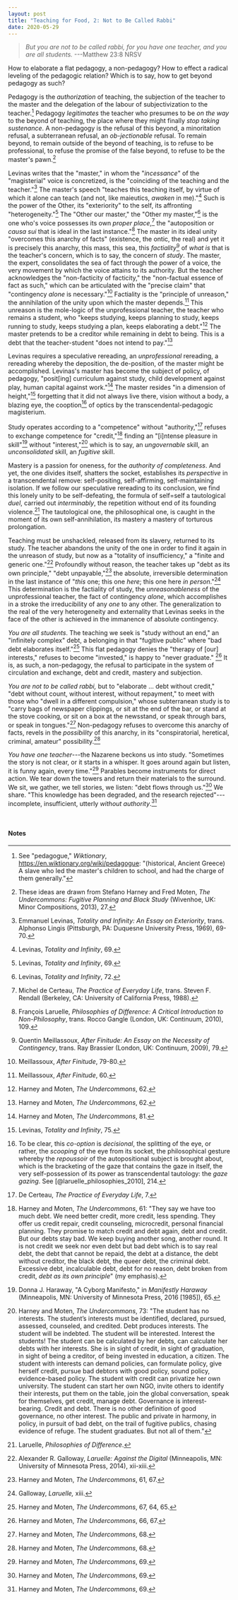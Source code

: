 ```yaml
---
layout: post
title: "Teaching for Food, 2: Not to Be Called Rabbi"
date: 2020-05-29
---
```


> *But you are not to be called rabbi, for you have one teacher, and you are all students.* ---Matthew 23:8 NRSV

How to elaborate a flat pedagogy, a non-pedagogy? How to effect a radical leveling of the pedagogic relation? Which is to say, how to get beyond pedagogy as such?

Pedagogy is the *authorization* of teaching, the subjection of the teacher to the master and the delegation of the labour of subjectivization to the teacher.[^1] Pedagogy *legitimates* the teacher who presumes to be *on the way* to the beyond of teaching, the place where they might finally *stop taking sustenance*. A non-pedagogy is the refusal of this beyond, a minoritation refusal, a subterranean refusal, an *ob-jectionable* refusal. To remain beyond, to remain outside of the beyond of teaching, is to refuse to be professional, to refuse the promise of the false beyond, to refuse to be the master's pawn.[^2]

Levinas writes that the "master," in whom the "*incessance*" of the "magisterial" voice is concretized, is the "coinciding of the teaching and the teacher."[^3] The master's speech "teaches this teaching itself, by virtue of which it alone can teach (and not, like maieutics, *awaken* in me)."[^4] Such is the power of the Other, its "exteriority" to the self, its affronting "heterogeneity."[^5] The "Other our master," the "Other my master,"[^6] is the one who's voice possesses its own *proper place*,[^7] the "autoposition or *causa sui* that is ideal in the last instance."[^8] The master in its ideal unity "overcomes this anarchy of facts" (existence, the ontic, the real) and yet it is precisely this anarchy, this mass, this sea, this *factiality*[^9] of *what is* that is the teacher's concern, which is to say, the concern of *study*. The master, the expert, consolidates the sea of fact through the power of a voice, the very movement by which the voice attains to its authority. But the teacher acknowledges the "non-facticity of facticity," the "non-factual essence of fact as such," which can be articulated with the "precise claim" that "contingency *alone* is necessary."[^10] Factiality is the "principle of unreason," the annihilation of the unity upon which the master depends.[^11] This unreason is the mole-logic of the unprofessional teacher, the teacher who remains a student, who "keeps studying, keeps planning to study, keeps running to study, keeps studying a plan, keeps elaborating a debt."[^12] The master pretends to be a creditor while remaining in debt to being. This is a debt that the teacher-student "does not intend to pay."[^13]

Levinas requires a speculative rereading, an *unprofessional* rereading, a rereading whereby the deposition, the de-position, of the master might be accomplished. Levinas's master has become the subject of policy, of pedagogy, "posit[ing] curriculum against study, child development against play, human capital against work."[^14] The master resides "in a dimension of height,"[^15] forgetting that it did not always live there, vision without a body, a blazing eye, the cooption[^16] of optics by the transcendental-pedagogic magisterium.

Study operates according to a "competence" without "authority,"[^17] refuses to exchange competence for "credit,"[^18] finding an "[i]ntense pleasure in skill"[^19] without "interest,"[^20] which is to say, an *ungovernable* skill, an *unconsolidated* skill, an *fugitive* skill.

Mastery is a passion for oneness, for the *authority of completeness*. And yet, the one divides itself, shatters the socket, establishes its *perspective* in a transcendental remove: self-positing, self-affirming, self-maintaining isolation. If we follow our speculative rereading to its conclusion, we find this lonely unity to be self-defeating, the formula of self=self a tautological *duel*, carried out *interminably*, the repetition without end of its founding violence.[^21] The tautological one, the philosophical one, is caught in the moment of its own self-annihilation, its mastery a mastery of torturous prolongation.

Teaching must be unshackled, released from its slavery, returned to its study. The teacher abandons the unity of the one in order to find it again in the unreason of study, but now as a "totality of insufficiency," a "finite and generic one."[^22] Profoundly without reason, the teacher takes up "debt as its own principle," "debt unpayable,"[^23] the absolute, irreversible determination in the last instance of "*this* one; this one *here*; this one here *in person*."[^24] This determination is the factiality of study, the *unreasonableness* of the unprofessional teacher, the fact of contingency *alone*, which accomplishes in a stroke the irreducibility of any *one* to any other. The generalization to the real of the very heterogeneity and externality that Levinas seeks in the face of the other is achieved in the immanence of absolute contingency.

*You are all students*. The teaching we seek is "study without an end," an "infinitely complex" debt, a belonging in that "fugitive public" where "bad debt elaborates itself."[^25] This flat pedagogy denies the "therapy of [our] interests," refuses to become "invested," is happy to "never graduate." [^26] It is, as such, a non-pedagogy, the refusal to participate in the system of circulation and exchange, debt and credit, mastery and subjection.

*You are not to be called rabbi,* but to "elaborate ... debt without credit," "debt without count, without interest, without repayment," to meet with those who "dwell in a different compulsion," whose subterranean study is to "carry bags of newspaper clippings, or sit at the end of the bar, or stand at the stove cooking, or sit on a box at the newsstand, or speak through bars, or speak in tongues."[^27] Non-pedagogy refuses to overcome this anarchy of facts, revels in the *possibility* of this anarchy, in its "conspiratorial, heretical, criminal, amateur" possibility.[^28]

*You have one teacher*---the Nazarene beckons us into study. "Sometimes the story is not clear, or it starts in a whisper. It goes around again but listen, it is funny again, every time."[^29] Parables become instruments for direct action. We tear down the towers and return their materials to the surround. We sit, we gather, we tell stories, we listen: "debt flows through us."[^30] We share. "This knowledge has been degraded, and the research rejected"---incomplete, insufficient, utterly *without authority*.[^31]

<br>

#### Notes

[^1]: See "pedagogue," *Wiktionary*, https://en.wiktionary.org/wiki/pedagogue: "(historical, Ancient Greece) A slave who led the master's children to school, and had the charge of them generally."

[^2]: These ideas are drawn from Stefano Harney and Fred Moten, *The Undercommons: Fugitive Planning and Black Study* (Wivenhoe, UK: Minor Compositions, 2013), 27.

[^3]: Emmanuel Levinas, *Totality and Infinity: An Essay on Exteriority*, trans. Alphonso Lingis
(Pittsburgh, PA: Duquesne University Press, 1969), 69-70.

[^4]: Levinas, *Totality and Infinity*, 69.

[^5]: Levinas, *Totality and Infinity*, 69.

[^6]: Levinas, *Totality and Infinity*, 72.

[^7]: Michel de Certeau, *The Practice of Everyday Life*, trans. Steven F. Rendall (Berkeley,
CA: University of California Press, 1988).

[^8]: François Laruelle, *Philosophies of Difference: A Critical Introduction to Non-Philosophy*, trans. Rocco Gangle (London, UK: Continuum, 2010), 109.

[^9]: Quentin Meillassoux, *After Finitude: An Essay on the Necessity of Contingency*, trans.
Ray Brassier (London, UK: Continuum, 2009), 79.

[^10]: Meillassoux, *After Finitude*, 79-80.

[^11]: Meillassoux, *After Finitude*, 60.

[^12]: Harney and Moten, *The Undercommons*, 62.

[^13]: Harney and Moten, *The Undercommons*, 62.

[^14]: Harney and Moten, *The Undercommons*, 81.

[^15]: Levinas, *Totality and Infinity*, 75.

[^16]: To be clear, this *co-option* is *decisional*, the splitting of the eye, or rather, the *scooping* of the eye from its socket, the philosophical gesture whereby the *repoussoir* of the autopositional subject is brought about, which is the bracketing of the gaze that contains the gaze in itself, the very self-possession of its power as transcendental tautology: the *gaze gazing*. See [@laruelle_philosophies_2010], 214.

[^17]: De Certeau, *The Practice of Everyday Life*, 7.

[^18]: Harney and Moten, *The Undercommons*, 61: "They say we have too much debt. We need better credit, more credit, less spending. They offer us credit repair, credit counseling, microcredit, personal financial planning. They promise to match credit and debt again, debt and credit. But our debts stay bad. We keep buying another song, another round. It is not credit we seek nor even debt but bad debt which is to say real debt, the debt that cannot be repaid, the debt at a distance, the debt without creditor, the black debt, the queer debt, the criminal debt. Excessive debt, incalculable debt, debt for no reason, debt broken from credit, *debt as its own principle*" (my emphasis).

[^19]: Donna J. Haraway, "A Cyborg Manifesto," in *Manifestly Haraway* (Minneapolis, MN: University of Minnesota Press, 2016 [1985]), 65.

[^20]: Harney and Moten, *The Undercommons*, 73: "The student has no interests. The student’s interests must be identified, declared, pursued, assessed, counseled, and credited. Debt produces interests. The student will be indebted. The student will be interested. Interest the students! The student can be calculated by her debts, can calculate her debts with her interests. She is in sight of credit, in sight of graduation, in sight of being a creditor, of being invested in education, a citizen. The student with interests can demand policies, can formulate policy, give herself credit, pursue bad debtors with good policy, sound policy, evidence-based policy. The student with credit can privatize her own university. The student can start her own NGO, invite others to identify their interests, put them on the table, join the global conversation, speak for themselves, get credit, manage debt. Governance is interest-bearing. Credit and debt. There is no other definition of good governance, no other interest. The public and private in harmony, in policy, in pursuit of bad debt, on the trail of fugitive publics, chasing evidence of refuge. The student graduates. But not all of them."

[^21]: Laruelle, *Philosophies of Difference*.

[^22]: Alexander R. Galloway, *Laruelle: Against the Digital* (Minneapolis, MN: University of Minnesota Press, 2014), xii-xiii.

[^23]: Harney and Moten, *The Undercommons*, 61, 67.

[^24]: Galloway, *Laruelle,* xiii.

[^25]: Harney and Moten, *The Undercommons*, 67, 64, 65.

[^26]: Harney and Moten, *The Undercommons*, 66, 67.

[^27]: Harney and Moten, *The Undercommons*, 68.

[^28]: Harney and Moten, *The Undercommons*, 68.

[^29]: Harney and Moten, *The Undercommons*, 69.

[^30]: Harney and Moten, *The Undercommons*, 69.

[^31]: Harney and Moten, *The Undercommons*, 69.
